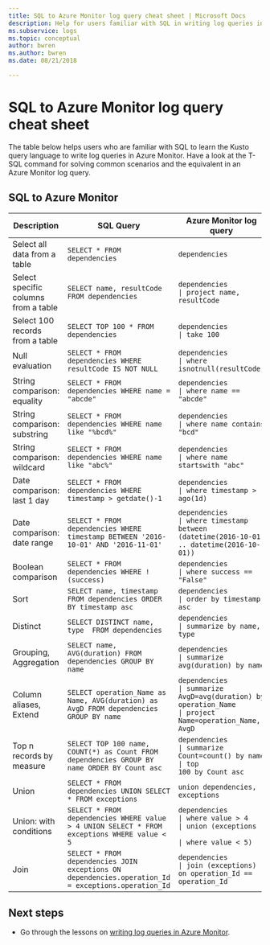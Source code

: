 ```yaml
---
title: SQL to Azure Monitor log query cheat sheet | Microsoft Docs
description: Help for users familiar with SQL in writing log queries in Azure Monitor.
ms.subservice: logs
ms.topic: conceptual
author: bwren
ms.author: bwren
ms.date: 08/21/2018

---
```


# SQL to Azure Monitor log query cheat sheet 

The table below helps users who are familiar with SQL to learn the Kusto query language to write log queries in Azure Monitor. Have a look at the T-SQL command for solving common scenarios and the equivalent in an Azure Monitor log query.

## SQL to Azure Monitor

Description |SQL Query | Azure Monitor log query
----------------------------------------|---------------------------------------------------------------------------------------------------|----------------------------------------
Select all data from a table |`SELECT * FROM dependencies` |<code>dependencies</code>
Select specific columns from a table |`SELECT name, resultCode FROM dependencies` |<code>dependencies <br>&#124; project name, resultCode</code>
Select 100 records from a table |`SELECT TOP 100 * FROM dependencies` |<code>dependencies <br>&#124; take 100</code>
Null evaluation |`SELECT * FROM dependencies WHERE resultCode IS NOT NULL` |<code>dependencies <br>&#124; where isnotnull(resultCode)</code>
String comparison: equality |`SELECT * FROM dependencies WHERE name = "abcde"` |<code>dependencies <br>&#124; where name == "abcde"</code>
String comparison: substring |`SELECT * FROM dependencies WHERE name like "%bcd%"` |<code>dependencies <br>&#124; where name contains "bcd"</code>
String comparison: wildcard |`SELECT * FROM dependencies WHERE name like "abc%"` |<code>dependencies <br>&#124; where name startswith "abc"</code>
Date comparison: last 1 day |`SELECT * FROM dependencies WHERE timestamp > getdate()-1` |<code>dependencies <br>&#124; where timestamp > ago(1d)</code>
Date comparison: date range |`SELECT * FROM dependencies WHERE timestamp BETWEEN '2016-10-01' AND '2016-11-01'` |<code>dependencies <br>&#124; where timestamp between (datetime(2016-10-01) .. datetime(2016-10-01))</code>
Boolean comparison |`SELECT * FROM dependencies WHERE !(success)` |<code>dependencies <br>&#124; where success == "False" </code>
Sort |`SELECT name, timestamp FROM dependencies ORDER BY timestamp asc` |<code>dependencies <br>&#124; order by timestamp asc </code>
Distinct |`SELECT DISTINCT name, type  FROM dependencies` |<code>dependencies <br>&#124; summarize by name, type </code>
Grouping, Aggregation |`SELECT name, AVG(duration) FROM dependencies GROUP BY name` |<code>dependencies <br>&#124; summarize avg(duration) by name </code>
Column aliases, Extend |`SELECT operation_Name as Name, AVG(duration) as AvgD FROM dependencies GROUP BY name` |<code>dependencies <br>&#124; summarize AvgD=avg(duration) by operation_Name <br>&#124; project Name=operation_Name, AvgD</code>
Top n records by measure |`SELECT TOP 100 name, COUNT(*) as Count FROM dependencies GROUP BY name ORDER BY Count asc` |<code>dependencies <br>&#124; summarize Count=count() by name <br>&#124; top 100 by Count asc</code>
Union |`SELECT * FROM dependencies UNION SELECT * FROM exceptions` |<code>union dependencies, exceptions</code>
Union: with conditions |`SELECT * FROM dependencies WHERE value > 4 UNION SELECT * FROM exceptions WHERE value < 5` |<code>dependencies <br>&#124; where value > 4 <br>&#124; union (exceptions <br>&#124; where value < 5)</code>
Join |`SELECT * FROM dependencies JOIN exceptions ON dependencies.operation_Id = exceptions.operation_Id`|<code>dependencies <br>&#124; join (exceptions) on operation_Id == operation_Id</code>


## Next steps

- Go through the lessons on [writing log queries in Azure Monitor](../logs/get-started-queries.md).
